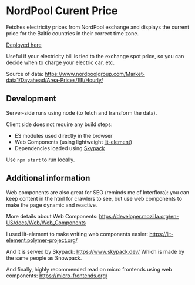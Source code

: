 # NordPool Curent Price

Fetches electricity prices from NordPool exchange and displays the current price for the Baltic countries in their correct time zone.

[Deployed here](https://nordpoolprice.codeborne.com/)

Useful if your electricity bill is tied to the exchange spot price, so you can decide when to charge your electric car, etc.

Source of data:
https://www.nordpoolgroup.com/Market-data1/Dayahead/Area-Prices/EE/Hourly/

## Development

Server-side runs using node (to fetch and transform the data).

Client side does not require any build steps:
* ES modules used directly in the browser
* Web Components (using lightweight [lit-element](https://www.skypack.dev/view/lit-element))
* Dependencies loaded using [Skypack](https://skypack.dev)

Use `npm start` to run locally.

## Additional information

Web components are also great for SEO (reminds me of Interflora): you can keep content in the html for crawlers to see, but use web components to make the page dynamic and reactive.

More details about Web Components:
https://developer.mozilla.org/en-US/docs/Web/Web_Components

I used lit-element to make writing web components easier:
https://lit-element.polymer-project.org/

And it is served by Skypack: https://www.skypack.dev/
Which is made by the same people as Snowpack.

And finally, highly recommended read on micro frontends using web components:
https://micro-frontends.org/
